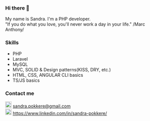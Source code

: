 ### Hi there 👋
My name is Sandra. I'm a PHP developer. <br/>
"If you do what you love, you'll never work a day in your life." /Marc Anthony/

### Skills
- PHP
- Laravel
- MySQL
- MVC, SOLID & Design patterns(KISS, DRY, etc.)
- HTML, CSS, ANGULAR CLI basics
- TS/JS basics

### Contact me

<img src="https://camo.githubusercontent.com/0f3aa1f457bb92fbd2411761262ce1fb0f766ed74a4f4289bfc4a0b6024335d6/68747470733a2f2f6564656e742e6769746875622e696f2f537570657254696e7949636f6e732f696d616765732f7376672f656d61696c2e737667" width="20"/> sandra.pokkere@gmail.com <br/>
<img src="https://camo.githubusercontent.com/c8a9c5b414cd812ad6a97a46c29af67239ddaeae08c41724ff7d945fb4c047e5/68747470733a2f2f6564656e742e6769746875622e696f2f537570657254696e7949636f6e732f696d616765732f7376672f6c696e6b6564696e2e737667" width="20"/> https://www.linkedin.com/in/sandra-pokkere/
